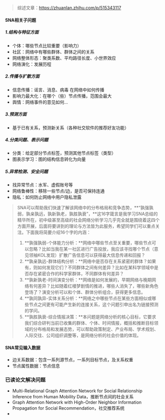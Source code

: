 > 综述文章：https://zhuanlan.zhihu.com/p/515343117

#### SNA相关子问题

##### 1.结构与特征方面

- 个体：哪些节点比较重要（影响力）
- 社区：网络中有哪些群体、群体之间的关系
- 网络整体形态：聚类系数、平均路径长度、小世界效应
- 网络演化：发展历程

##### 2.传播与扩散方面

- 信息传播：谣言、消息、病毒 在网络中如何传播
- 影响力最大化：在哪个（些）节点传播，范围会最大
- 舆情：网络事件的意见如何...

##### 3.预测方面

- 基于已有关系，预测新关系（各种社交软件的推荐好友功能）

##### 4.分类问题、表示问题

- 分类：给定部分节点标签，预测其他节点标签（类型）
- 图表示学习：图的结构信息转化为向量

##### 5.异常检测、安全问题

- 找异常节点：水军、虚假账号等
- 网络鲁棒性：移除一些节点/边，是否可保持连通
- 隐私：如何防止网络中用户隐私泄露

>SNA可以帮助我们快速了解该网络中的分布格局和竞争态势，**“孰强孰弱，孰亲孰远，孰新孰老，孰胜孰衰”，**这16字箴言是我学习SNA总结的精华所在，初中级甚至高级的社会网络分析学习几乎完全就是围绕着这四个方面开展，后面将要讲到的理论与方法皆为此服务，希望同学们可以重点关注。下面我将简要介绍16个字的内涵：
>
>1. **孰强孰弱-个体能力分析：**网络中哪些节点至关重要，哪些节点可以忽略？比如当我在某一社区进行广告投放，我应该寻找哪个节点（意见领袖KOL发现）扩散广告信息可以获得最大信息传递和回报？
>2. **孰亲孰远-群体结构分析：**网络中是否存在关系紧密的群体？如果有，则如何发现它们？不同群体之间有何差异？比如在某科学领域中是否存在紧密合作的科学家群体，不同群体有何差异？
>3. **孰新孰老-时间演变分析：**网络是如何发展的，早期网络与晚期网络有何差异？比如随着红楼梦剧情的推进，哪些人消失了，哪些新角色登场了？演变分析可以和个体、群体分析组合，获得更多信息。
>4. **孰同孰异-实体关系分析：**网络之中哪些节点在某些方面相似或哪些节点之间更有可能产生新的连接关系，这个问题引申出名为链接预测的学问。
>5. **孰胜孰衰-综合情报决策：**本问题是网络分析的核心目标，它要求我们综合研判当前已收集的群体、个体、时间情报，概括和推断目标领域的分布格局和发展态势，可以帮助政策制定、产业布局、学术规划、人际交往、公司组织调整等，是网络分析的社会价值的体现。

#### SNA常见输入数据

- 边关系数据：包含一系列源节点，一系列目标节点，及关系权重
- 节点属性数据：节点信息

### 已读论文解决问题

- Multi-Relational Graph Attention Network for Social Relationship Inference from Human Mobility Data，推断节点间的社会关系
- Graph Attention Network with High-Order Neighbor Information Propagation for Social Recommendation，社交推荐系统
- 